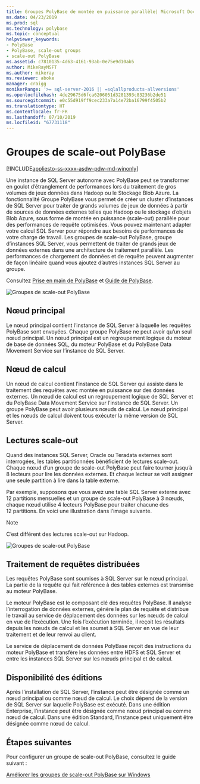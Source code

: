 ```yaml
---
title: Groupes PolyBase de montée en puissance parallèle| Microsoft Docs
ms.date: 04/23/2019
ms.prod: sql
ms.technology: polybase
ms.topic: conceptual
helpviewer_keywords:
- PolyBase
- PolyBase, scale-out groups
- scale-out PolyBase
ms.assetid: c7810135-4d63-4161-93ab-0e75e9d10ab5
author: MikeRayMSFT
ms.author: mikeray
ms.reviewer: aboke
manager: craigg
monikerRange: '>= sql-server-2016 || =sqlallproducts-allversions'
ms.openlocfilehash: 4de29675d6fca6206051d3281393c83236b2de51
ms.sourcegitcommit: e0c55d919ff9cec233a7a14e72ba16799f4505b2
ms.translationtype: HT
ms.contentlocale: fr-FR
ms.lasthandoff: 07/10/2019
ms.locfileid: "67731118"
---
```

# <a name="polybase-scale-out-groups"></a>Groupes de scale-out PolyBase

[!INCLUDE[appliesto-ss-xxxx-asdw-pdw-md-winonly](../../includes/appliesto-ss-xxxx-xxxx-xxx-md-winonly.md)]

Une instance de SQL Server autonome avec PolyBase peut se transformer en goulot d’étranglement de performances lors du traitement de gros volumes de jeux données dans Hadoop ou le Stockage Blob Azure. La fonctionnalité Groupe PolyBase vous permet de créer un cluster d’instances de SQL Server pour traiter de grands volumes de jeux de données à partir de sources de données externes telles que Hadoop ou le stockage d’objets Blob Azure, sous forme de montée en puissance (scale-out) parallèle pour des performances de requête optimisées. Vous pouvez maintenant adapter votre calcul SQL Server pour répondre aux besoins de performances de votre charge de travail. Les groupes de scale-out PolyBase, groupe d’instances SQL Server, vous permettent de traiter de grands jeux de données externes dans une architecture de traitement parallèle. Les performances de chargement de données et de requête peuvent augmenter de façon linéaire quand vous ajoutez d’autres instances SQL Server au groupe. 
  
Consultez [Prise en main de PolyBase](../../relational-databases/polybase/get-started-with-polybase.md) et [Guide de PolyBase](../../relational-databases/polybase/polybase-guide.md).
  
![Groupes de scale-out PolyBase](../../relational-databases/polybase/media/polybase-scale-out-groups.png "Groupes de scale-out PolyBase")  
  
## <a name="head-node"></a>Nœud principal  

Le nœud principal contient l’instance de SQL Server à laquelle les requêtes PolyBase sont envoyées. Chaque groupe PolyBase ne peut avoir qu’un seul nœud principal. Un nœud principal est un regroupement logique du moteur de base de données SQL, du moteur PolyBase et du PolyBase Data Movement Service sur l’instance de SQL Server.
  
## <a name="compute-node"></a>Nœud de calcul  

Un nœud de calcul contient l’instance de SQL Server qui assiste dans le traitement des requêtes avec montée en puissance sur des données externes. Un nœud de calcul est un regroupement logique de SQL Server et du PolyBase Data Movement Service sur l’instance de SQL Server. Un groupe PolyBase peut avoir plusieurs nœuds de calcul. Le nœud principal et les nœuds de calcul doivent tous exécuter la même version de SQL Server.

## <a name="scale-out-reads"></a>Lectures scale-out

Quand des instances SQL Server, Oracle ou Teradata externes sont interrogées, les tables partitionnées bénéficient de lectures scale-out. Chaque nœud d’un groupe de scale-out PolyBase peut faire tourner jusqu’à 8 lecteurs pour lire les données externes. Et chaque lecteur se voit assigner une seule partition à lire dans la table externe. 

Par exemple, supposons que vous avez une table SQL Server externe avec 12 partitions mensuelles et un groupe de scale-out PolyBase à 3 nœuds, chaque nœud utilise 4 lecteurs PolyBase pour traiter chacune des 12 partitions. En voici une illustration dans l’image suivante. 

> [!NOTE]
>  C’est différent des lectures scale-out sur Hadoop. 

![Groupes de scale-out PolyBase](../../relational-databases/polybase/media/polybase-scale-out-groups2.png "Groupes de scale-out PolyBase")
  
## <a name="distributed-query-processing"></a>Traitement de requêtes distribuées  

Les requêtes PolyBase sont soumises à SQL Server sur le nœud principal. La partie de la requête qui fait référence à des tables externes est transmise au moteur PolyBase.
  
Le moteur PolyBase est le composant clé des requêtes PolyBase. Il analyse l’interrogation de données externes, génère le plan de requête et distribue le travail au service de déplacement des données sur les nœuds de calcul en vue de l’exécution. Une fois l’exécution terminée, il reçoit les résultats depuis les nœuds de calcul et les soumet à SQL Server en vue de leur traitement et de leur renvoi au client.
  
Le service de déplacement de données PolyBase reçoit des instructions du moteur PolyBase et transfère les données entre HDFS et SQL Server et entre les instances SQL Server sur les nœuds principal et de calcul.
  
## <a name="editions-availability"></a>Disponibilité des éditions  

Après l’installation de SQL Server, l’instance peut être désignée comme un nœud principal ou comme nœud de calcul. Le choix dépend de la version de SQL Server sur laquelle PolyBase est exécuté. Dans une édition Enterprise, l’instance peut être désignée comme nœud principal ou comme nœud de calcul. Dans une édition Standard, l’instance peut uniquement être désignée comme nœud de calcul.

## <a name="next-steps"></a>Étapes suivantes

Pour configurer un groupe de scale-out PolyBase, consultez le guide suivant :

[Améliorer les groupes de scale-out PolyBase sur Windows](configure-scale-out-groups-windows.md)

